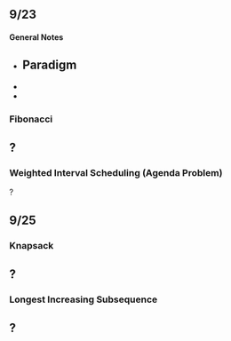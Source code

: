 
## 9/23

#### General Notes
- Paradigm
	- 
- 
- 

### Fibonacci
?
- 

### Weighted Interval Scheduling (Agenda Problem)
?


## 9/25

### Knapsack
?
- 

### Longest Increasing Subsequence
?
- 